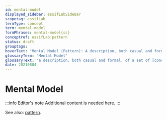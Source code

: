 ```yaml
---
id: mental-model
displayed_sidebar: essifLabSideBar
scopetag: essifLab
termType: concept
term: mental-model
formPhrases: mental-model{ss}
conceptref: essifLab:pattern
status: draft
grouptags:
hoverText: "Mental Model (Pattern): A description, both casual and formal, of a set of Concepts (ideas), relations between them, and constraints, that together form a coherent and consistent 'viewpoint', or 'way of thinking' about a certain topic."
glossaryTerm: "Mental Model"
glossaryText: "a description, both casual and formal, of a set of [concept](@) (ideas), relations between them, and constraints, that together form a coherent and consistent 'viewpoint', or 'way of thinking' about a certain topic."
date: 20210804
---
```


# Mental Model


:::info Editor's note
Additional content is needed here.
:::

See also: [pattern](@).